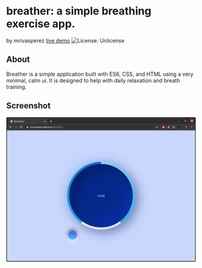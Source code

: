 # breather: a simple breathing exercise app.
by mrivasperez [live demo](https://mrivasperez.github.io/breather/) ![License: Unlicense](https://img.shields.io/badge/license-Unlicense-blue.svg)

## About
Breather is a simple application built with ES6, CSS, and HTML using a very minimal, calm ui. It is designed to help with daily relaxation and breath training. 

## Screenshot
![a screenshot](assets/screenshot.png)